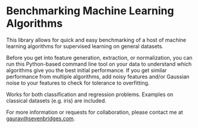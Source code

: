 # Benchmarking Machine Learning Algorithms

This library allows for quick and easy benchmarking of a host of machine learning algorithms for supervised learning on general datasets. 

Before you get into feature generation, extraction, or normalization, you can run this Python-based command line tool on your data to understand which algorithms give you the best initial performance. If you get similar performance from multiple algorithms, add noisy features and/or Gaussian noise to your features to check for tolerance to overfitting.

Works for both classification and regression problems. Examples on classical datasets (e.g. iris) are included.

For more information or requests for collaboration, please contact me at gaurav@sevenbridges.com.
